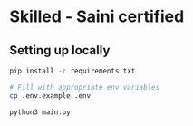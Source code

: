 # Skilled - Saini certified

## Setting up locally

```bash
pip install -r requirements.txt

# Fill with appropriate env variables
cp .env.example .env

python3 main.py
```
